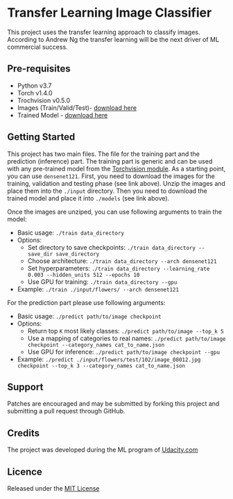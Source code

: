 # Transfer Learning Image Classifier

This project uses the transfer learning approach to classify images.
According to Andrew Ng the transfer learning will be the next driver of ML
commercial success.

## Pre-requisites
* Python v3.7
* Torch v1.4.0
* Trochvision v0.5.0
* Images (Train/Valid/Test)- [download here](https://s3.amazonaws.com/content.udacity-data.com/nd089/flower_data.tar.gz)
* Trained Model - [download here](https://drive.google.com/file/d/1UTBWSlqzLPrSsBgk6l6yOA-NoLKdTosQ/view?usp=sharing)

## Getting Started
This project has two main files. The file for the training part and the prediction (inference) part. The training part is generic and can be used with any pre-trained model from the [Torchvision module](https://pytorch.org/docs/stable/torchvision/models.html). As a starting point, you can use `densenet121`. 
First, you need to download the images for the training, validation and testing phase (see link above). Unzip the images and place them into the `./input` directory. Then you need to download the trained model and place it into `./models` (see link above). 

Once the images are unziped, you can use following arguments to train the model: 

* Basic usage: `./train data_directory`
* Options:
  * Set directory to save checkpoints: `./train data_directory --save_dir save_directory`
  * Choose architecture: `./train data_directory --arch densenet121`
  * Set hyperparameters: `./train data_directory --learning_rate 0.003 --hidden_units 512 --epochs 10`
  * Use GPU for training: `./train data_directory --gpu`
* Example: `./train ./input/flowers/ --arch densenet121`  

For the prediction part please use following arguments: 

* Basic usage: `./predict path/to/image checkpoint`
* Options:
  * Return top `K` most likely classes: `./predict path/to/image --top_k 5`
  * Use a mapping of categories to real names: `./predict path/to/image
checkpoint --category_names cat_to_name.json`
  * Use GPU for inference: `./predict path/to/image checkpoint --gpu`
* Example: `./predict ./input/flowers/test/102/image_08012.jpg checkpoint --top_k 3 --category_names cat_to_name.json`

## Support
Patches are encouraged and may be submitted by forking this project and submitting a pull request through GitHub.

## Credits
The project was developed during the ML program of [Udacity.com](https://www.udacity.com/)

## Licence
Released under the [MIT License](./License.md)

